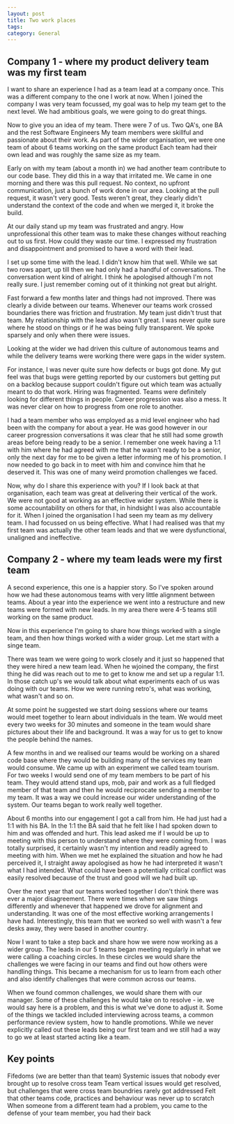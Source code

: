 ```yaml
---
layout: post
title: Two work places
tags: 
category: General
---
```


## Company 1 - where my product delivery team was my first team

I want to share an experience I had as a team lead at a company once.
This was a different company to the one I work at now.
When I joined the company I was very team focussed, my goal was to help my team get to the next level. 
We had ambitious goals, we were going to do great things.

Now to give you an idea of my team. There were 7 of us. Two QA's, one BA and the rest Software Engineers
My team members were skillful and passionate about their work.
As part of the wider organisation, we were one team of about 6 teams working on the same product
Each team had their own lead and was roughly the same size as my team.

Early on with my team (about a month in) we had another team contribute to our code base. They did this in a way that irritated me.
We came in one morning and there was this pull request. No context, no upfront communication, just a bunch of work done in our area.
Looking at the pull request, it wasn't very good. Tests weren't great, they clearly didn't understand the context of the code and when we merged it, it broke the build. 

At our daily stand up my team was frustrated and angry. How unprofessional this other team was to make these changes without reaching out to us first. How could they waste our time. I expressed my frustration and disappointment and promised to have a word with their lead.

I set up some time with the lead. I didn't know him that well. While we sat two rows apart, up till then we had only had a handful of conversations.
The conversation went kind of alright. I think he apologised although I'm not really sure. I just remember coming out of it thinking not great but alright.

Fast forward a few months later and things had not improved. There was clearly a divide between our teams. Whenever our teams work crossed boundaries there was friction and frustration. My team just didn't trust that team. My relationship with the lead also wasn't great. I was never quite sure where he stood on things or if he was being fully transparent. We spoke sparsely and only when there were issues.

Looking at the wider we had driven this culture of autonomous teams and while the delivery teams were working there were gaps in the wider system. 

For instance, I was never quite sure how defects or bugs got done. My gut feel was that bugs were getting reported by our customers but getting put on a backlog because support couldn't figure out which team was actually meant to do that work. Hiring was fragmented. Teams were definitely looking for different things in people. Career progression was also a mess. It was never clear on how to progress from one role to another. 

I had a team member who was employed as a mid level engineer who had been with the company for about a year. He was good however in our career progression conversations it was clear that he still had some growth areas before being ready to be a senior. I remember one week having a 1:1 with him where he had agreed with me that he wasn't ready to be a senior, only the next day for me to be given a letter informing me of his promotion. I now needed to go back in to meet with him and convince him that he deserved it. This was one of many weird promotion challenges we faced.

Now, why do I share this experience with you? If I look back at that organisation, each team was great at delivering their vertical of the work. We were not good at working as an effective wider system. While there is some accountability on others for that, in hindsight I was also accountable for it. When I joined the organisation I had seen my team as my delivery team. I had focussed on us being effective. What I had realised was that my first team was actually the other team leads and that we were dysfunctional, unaligned and ineffective. 

## Company 2 - where my team leads were my first team

A second experience, this one is a happier story. So I've spoken around how we had these autonomous teams with very little alignment between teams. About a year into the experience we went into a restructure and new teams were formed with new leads. In my area there were 4-5 teams still working on the same product.

Now in this experience I'm going to share how things worked with a single team, and then how things worked with a wider group. Let me start with a singe team.

There was team we were going to work closely and it just so happened that they were hired a new team lead. When he wjoined the company, the first thing he did was reach out to me to get to know me and set up a regular 1:1. In those catch up's we would talk about what experiments each of us was doing with our teams. How we were running retro's, what was working, what wasn't and so on.

At some point he suggested we start doing sessions where our teams would meet together to learn about individuals in the team. We would meet every two weeks for 30 minutes and someone in the team would share pictures about their life and background. It was a way for us to get to know the people behind the names.

A few months in and we realised our teams would be working on a shared code base where they would be building many of the services my team would consume. We came up with an experiment we called team tourism. For two weeks I would send one of my team members to be part of his team. They would attend stand ups, mob, pair and work as a full fledged member of that team and then he would reciprocate sending a member to my team. It was a way we could increase our wider understanding of the system. Our teams began to work really well together.

About 6 months into our engagement I got a call from him. He had just had a 1:1 with his BA. In the 1:1 the BA said that he felt like I had spoken down to him and was offended and hurt. This lead asked me if I would be up to meeting with this person to understand where they were coming from. I was totally surprised, it certainly wasn't my intention and readily agreed to meeting with him. When we met he explained the situation and how he had perceived it, I straight away apologised as how he had interpreted it wasn't what I had intended. What could have been a potentially critical conflict was easily resolved because of the trust and good will we had built up.

Over the next year that our teams worked together I don't think there was ever a major disagreement. There were times when we saw things differently and whenever that happened we drove for alignment and understanding. It was one of the most effective working arrangements I have had. Interestingly, this team that we worked so well with wasn't a few desks away, they were based in another country.

Now I want to take a step back and share how we were now working as a wider group. The leads in our 5 teams began meeting regularly in what we were calling a coaching circles. In these circles we would share the challenges we were facing in our teams and find out how others were handling things. This became a mechanism for us to learn from each other and also identify challenges that were common across our teams. 

When we found common challenges, we would share them with our manager. Some of these challenges he would take on to resolve - ie. we would say here is a problem, and this is what we've done to adjust it. Some of the things we tackled included interviewing across teams, a common performance review system, how to handle promotions. While we never explicitly called out these leads being our first team and we still had a way to go we at least started acting like a team.

## Key points

Fifedoms (we are better than that team)
Systemic issues that nobody ever brought up to resolve cross team
Team vertical issues would get resolved, but challenges that were cross team boundries rarely got addressed
Felt that other teams code, practices and behaviour was never up to scratch
When someone from a different team had a problem, you came to the defense of your team member, you had their back
